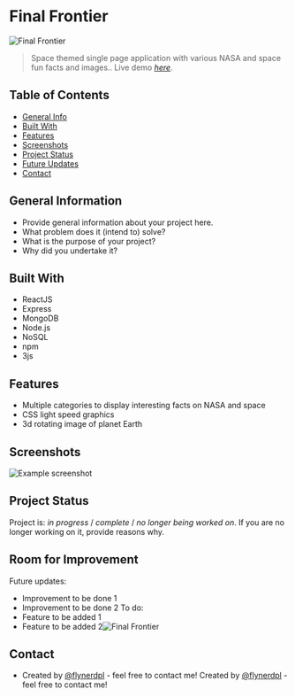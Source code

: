 # Final Frontier
![Final Frontier](https://user-images.githubusercontent.com/90228565/163690846-9f723647-f023-4278-be4a-211e7b7b01e3.png)
> Space themed single page application with various NASA and space fun facts and images..
> Live demo [_here_](http://3.142.119.4/). <!-- If you have the project hosted somewhere, include the link here. -->
## Table of Contents
* [General Info](#general-information)
* [Built With](#technologies-used)
* [Features](#features)
* [Screenshots](#screenshots)
* [Project Status](#project-status)
* [Future Updates](#room-for-improvement)
* [Contact](#contact)
<!-- * [License](#license) -->
## General Information
- Provide general information about your project here.
- What problem does it (intend to) solve?
- What is the purpose of your project?
- Why did you undertake it?
<!-- You don't have to answer all the questions - just the ones relevant to your project. -->
## Built With
- ReactJS
- Express
- MongoDB
- Node.js
- NoSQL
- npm
- 3js
## Features
- Multiple categories to display interesting facts on NASA and space
- CSS light speed graphics
- 3d rotating image of planet Earth
## Screenshots
![Example screenshot](./img/screenshot.png)
<!-- If you have screenshots you'd like to share, include them here. -->
## Project Status
Project is: _in progress_ / _complete_ / _no longer being worked on_. If you are no longer working on it, provide reasons why.
## Room for Improvement
Future updates:
- Improvement to be done 1
- Improvement to be done 2
To do:
- Feature to be added 1
- Feature to be added 2![Final Frontier](https://user-images.githubusercontent.com/90228565/163690846-9f723647-f023-4278-be4a-211e7b7b01e3.png)





## Contact
- Created by [@flynerdpl](https://www.flynerd.pl/) - feel free to contact me!
Created by [@flynerdpl](https://www.flynerd.pl/) - feel free to contact me!


<!-- Optional -->
<!-- ## License -->
<!-- This project is open source and available under the [... License](). -->
<!-- You don't have to include all sections - just the one's relevant to your project -->
